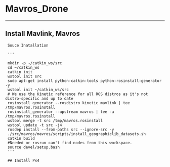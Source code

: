 # Mavros_Drone

---

## Install Mavlink, Mavros
     Souce Inatallation
     
     '''
     
     mkdir -p ~/catkin_ws/src
     cd ~/catkin_ws
     catkin init
     wstool init src
     sudo apt-get install python-catkin-tools python-rosinstall-generator -y
     wstool init ~/catkin_ws/src
     # We use the Kinetic reference for all ROS distros as it's not distro-specific and up to date
     rosinstall_generator --rosdistro kinetic mavlink | tee /tmp/mavros.rosinstall
     rosinstall_generator --upstream mavros | tee -a /tmp/mavros.rosinstall
     wstool merge -t src /tmp/mavros.rosinstall
     wstool update -t src -j4
     rosdep install --from-paths src --ignore-src -y
     ./src/mavros/mavros/scripts/install_geographiclib_datasets.sh
     catkin build
     #Needed or rosrun can't find nodes from this workspace.
     source devel/setup.bash
     '''
     
     ## Install Px4
